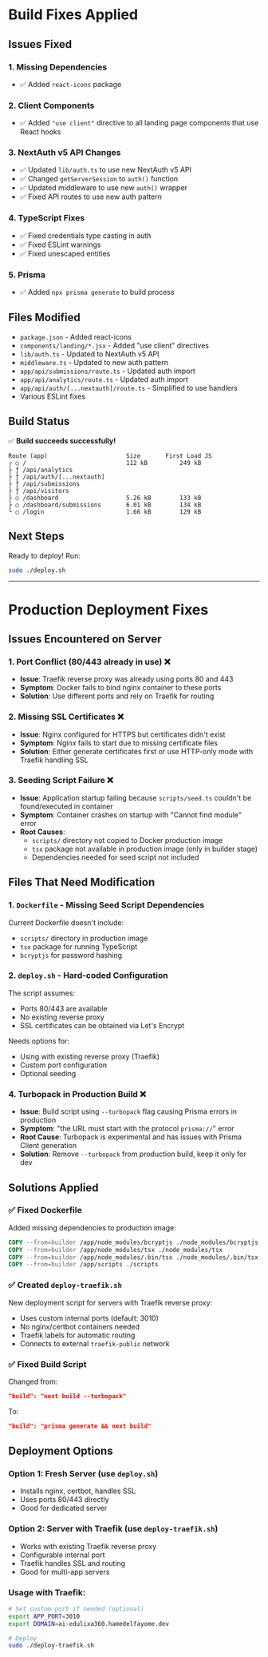 # Build Fixes Applied

## Issues Fixed

### 1. Missing Dependencies
- ✅ Added `react-icons` package

### 2. Client Components
- ✅ Added `"use client"` directive to all landing page components that use React hooks

### 3. NextAuth v5 API Changes
- ✅ Updated `lib/auth.ts` to use new NextAuth v5 API
- ✅ Changed `getServerSession` to `auth()` function
- ✅ Updated middleware to use new `auth()` wrapper
- ✅ Fixed API routes to use new auth pattern

### 4. TypeScript Fixes
- ✅ Fixed credentials type casting in auth
- ✅ Fixed ESLint warnings
- ✅ Fixed unescaped entities

### 5. Prisma
- ✅ Added `npx prisma generate` to build process

## Files Modified

- `package.json` - Added react-icons
- `components/landing/*.jsx` - Added "use client" directives
- `lib/auth.ts` - Updated to NextAuth v5 API
- `middleware.ts` - Updated to new auth pattern
- `app/api/submissions/route.ts` - Updated auth import
- `app/api/analytics/route.ts` - Updated auth import
- `app/api/auth/[...nextauth]/route.ts` - Simplified to use handlers
- Various ESLint fixes

## Build Status

✅ **Build succeeds successfully!**

```
Route (app)                      Size       First Load JS
┌ ○ /                            112 kB         249 kB
├ ƒ /api/analytics
├ ƒ /api/auth/[...nextauth]
├ ƒ /api/submissions
├ ƒ /api/visitors
├ ○ /dashboard                   5.26 kB        133 kB
├ ○ /dashboard/submissions       6.01 kB        134 kB
└ ○ /login                       1.66 kB        129 kB
```

## Next Steps

Ready to deploy! Run:
```bash
sudo ./deploy.sh
```

---

# Production Deployment Fixes

## Issues Encountered on Server

### 1. Port Conflict (80/443 already in use) ❌
- **Issue**: Traefik reverse proxy was already using ports 80 and 443
- **Symptom**: Docker fails to bind nginx container to these ports
- **Solution**: Use different ports and rely on Traefik for routing

### 2. Missing SSL Certificates ❌
- **Issue**: Nginx configured for HTTPS but certificates didn't exist
- **Symptom**: Nginx fails to start due to missing certificate files
- **Solution**: Either generate certificates first or use HTTP-only mode with Traefik handling SSL

### 3. Seeding Script Failure ❌
- **Issue**: Application startup failing because `scripts/seed.ts` couldn't be found/executed in container
- **Symptom**: Container crashes on startup with "Cannot find module" error
- **Root Causes**:
  - `scripts/` directory not copied to Docker production image
  - `tsx` package not available in production image (only in builder stage)
  - Dependencies needed for seed script not included

## Files That Need Modification

### 1. `Dockerfile` - Missing Seed Script Dependencies
Current Dockerfile doesn't include:
- `scripts/` directory in production image
- `tsx` package for running TypeScript
- `bcryptjs` for password hashing

### 2. `deploy.sh` - Hard-coded Configuration
The script assumes:
- Ports 80/443 are available
- No existing reverse proxy
- SSL certificates can be obtained via Let's Encrypt

Needs options for:
- Using with existing reverse proxy (Traefik)
- Custom port configuration
- Optional seeding

### 4. Turbopack in Production Build ❌
- **Issue**: Build script using `--turbopack` flag causing Prisma errors in production
- **Symptom**: "the URL must start with the protocol `prisma://`" error
- **Root Cause**: Turbopack is experimental and has issues with Prisma Client generation
- **Solution**: Remove `--turbopack` from production build, keep it only for dev

## Solutions Applied

### ✅ Fixed Dockerfile
Added missing dependencies to production image:
```dockerfile
COPY --from=builder /app/node_modules/bcryptjs ./node_modules/bcryptjs
COPY --from=builder /app/node_modules/tsx ./node_modules/tsx
COPY --from=builder /app/node_modules/.bin/tsx ./node_modules/.bin/tsx
COPY --from=builder /app/scripts ./scripts
```

### ✅ Created `deploy-traefik.sh`
New deployment script for servers with Traefik reverse proxy:
- Uses custom internal ports (default: 3010)
- No nginx/certbot containers needed
- Traefik labels for automatic routing
- Connects to external `traefik-public` network

### ✅ Fixed Build Script
Changed from:
```json
"build": "next build --turbopack"
```
To:
```json
"build": "prisma generate && next build"
```

## Deployment Options

### Option 1: Fresh Server (use `deploy.sh`)
- Installs nginx, certbot, handles SSL
- Uses ports 80/443 directly
- Good for dedicated server

### Option 2: Server with Traefik (use `deploy-traefik.sh`)
- Works with existing Traefik reverse proxy
- Configurable internal port
- Traefik handles SSL and routing
- Good for multi-app servers

### Usage with Traefik:
```bash
# Set custom port if needed (optional)
export APP_PORT=3010
export DOMAIN=ai-edulixa360.hamedelfayome.dev

# Deploy
sudo ./deploy-traefik.sh
```
